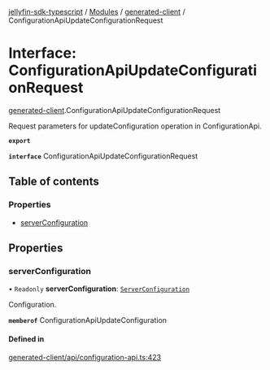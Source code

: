 [jellyfin-sdk-typescript](../README.md) / [Modules](../modules.md) / [generated-client](../modules/generated_client.md) / ConfigurationApiUpdateConfigurationRequest

# Interface: ConfigurationApiUpdateConfigurationRequest

[generated-client](../modules/generated_client.md).ConfigurationApiUpdateConfigurationRequest

Request parameters for updateConfiguration operation in ConfigurationApi.

**`export`**

**`interface`** ConfigurationApiUpdateConfigurationRequest

## Table of contents

### Properties

- [serverConfiguration](generated_client.ConfigurationApiUpdateConfigurationRequest.md#serverconfiguration)

## Properties

### serverConfiguration

• `Readonly` **serverConfiguration**: [`ServerConfiguration`](generated_client.ServerConfiguration.md)

Configuration.

**`memberof`** ConfigurationApiUpdateConfiguration

#### Defined in

[generated-client/api/configuration-api.ts:423](https://github.com/thornbill/jellyfin-sdk-typescript/blob/0f61f16/src/generated-client/api/configuration-api.ts#L423)
